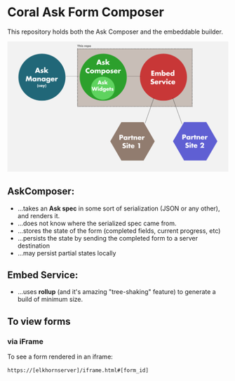 # Coral Ask Form Composer

This repository holds both the Ask Composer and the embeddable builder.

![ArchDiagram](docs/arch.png?raw=true "ArchDiagram")

## AskComposer:

- ...takes an **Ask spec** in some sort of serialization (JSON or any other), and renders it.
- ...does not know where the serialized spec came from.
- ...stores the state of the form (completed fields, current progress, etc)
- ...persists the state by sending the completed form to a server destination
- ...may persist partial states locally

## Embed Service:

- ...uses **rollup** (and it's amazing "tree-shaking" feature) to generate a build of minimum size.

## To view forms

### via iFrame

To see a form rendered in an iframe:

```
https://[elkhornserver]/iframe.html#[form_id]
```
